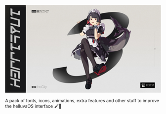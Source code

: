 <img src="HellifyUI.png">

A pack of fonts, icons, animations, extra features and other stuff to improve the helluvaOS interface 🖌️🎨
